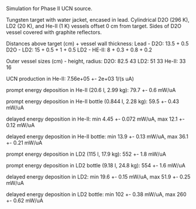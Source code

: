 Simulation for Phase II UCN source.

Tungsten target with water jacket, encased in lead.
Cylindrical D2O (296 K), LD2 (20 K), and He-II (1 K) vessels offset 0 cm from target.
Sides of D2O vessel covered with graphite reflectors.

Distances above target (cm) + vessel wall thickness:
Lead - D2O: 13.5 + 0.5
D2O - LD2: 15 + 0.5 + 1 + 0.5
LD2 - HE-II: 8 + 0.3 + 0.8 + 0.2

Outer vessel sizes (cm) - height, radius:
D2O: 82.5 43
LD2: 51 33
He-II: 33 16

UCN production in He-II:
7.56e+05 +- 2e+03 1/(s uA)

prompt energy deposition in He-II (20.6 l, 2.99 kg):
79.7 +- 0.6 mW/uA

prompt energy deposition in He-II bottle (0.844 l, 2.28 kg):
59.5 +- 0.43 mW/uA

delayed energy deposition in He-II:
min 4.45 +- 0.072 mW/uA, max 12.1 +- 0.12 mW/uA

delayed energy deposition in He-II bottle:
min 13.9 +- 0.13 mW/uA, max 36.1 +- 0.21 mW/uA

prompt energy deposition in LD2 (115 l, 17.9 kg):
552 +- 1.8 mW/uA

prompt energy deposition in LD2 bottle (9.18 l, 24.8 kg):
554 +- 1.6 mW/uA

delayed energy deposition in LD2:
min 19.6 +- 0.15 mW/uA, max 51.9 +- 0.25 mW/uA

delayed energy deposition in LD2 bottle:
min 102 +- 0.38 mW/uA, max 260 +- 0.62 mW/uA

